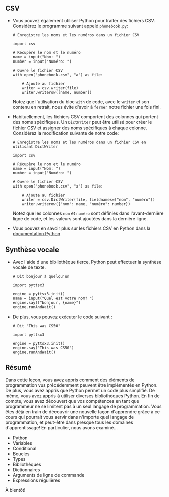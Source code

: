 CSV
---

*   Vous pouvez également utiliser Python pour traiter des fichiers CSV. Considérez le programme suivant appelé `phonebook.py`:

        # Enregistre les noms et les numéros dans un fichier CSV
        
        import csv
        
        # Récupère le nom et le numéro 
        name = input("Nom: ")
        number = input("Numéro: ")
        
        # Ouvre le fichier CSV
        with open("phonebook.csv", "a") as file:
        
            # Ajoute au fichier
            writer = csv.writer(file)
            writer.writerow([name, number])
        
    
    Notez que l'utilisation du bloc `with` de code, avec le `writer` et son contenu en retrait, nous évite d'avoir à `fermer` notre fichier une fois fini.
    
*   Habituellement, les fichiers CSV comportent des colonnes qui portent des noms spécifiques. Un `DictWriter` peut être utilisé pour créer le fichier CSV et assigner des noms spécifiques à chaque colonne. Considérez la modification suivante de notre code:

        # Enregistre les noms et les numéros dans un fichier CSV en utilisant DictWriter
        
        import csv
        
        # Récupère le nom et le numéro 
        name = input("Nom: ")
        number = input("Numéro: ")
        
        # Ouvre le fichier CSV
        with open("phonebook.csv", "a") as file:
        
            # Ajoute au fichier
            writer = csv.DictWriter(file, fieldnames=["nom", "numéro"])
            writer.writerow({"nom": name, "numéro": number})
        
    
    Notez que les colonnes `nom` et `numéro` sont définies dans l'avant-dernière ligne de code, et les valeurs sont ajoutées dans la dernière ligne.
    
*   Vous pouvez en savoir plus sur les fichiers CSV en Python dans la [documentation Python](https://docs.python.org/3/library/csv.html)


Synthèse vocale
--------------

*   Avec l'aide d'une bibliothèque tierce, Python peut effectuer la synthèse vocale de texte.

        # Dit bonjour à quelqu'un
        
        import pyttsx3
        
        engine = pyttsx3.init()
        name = input("Quel est votre nom? ")
        engine.say(f"bonjour, {name}")
        engine.runAndWait()
        
    
*   De plus, vous pouvez exécuter le code suivant :

        # Dit "This was CS50"
        
        import pyttsx3
        
        engine = pyttsx3.init()
        engine.say("This was CS50")
        engine.runAndWait()
        
    

Résumé
----------

Dans cette leçon, vous avez appris comment des éléments de programmation vus précédemment peuvent être implémentés en Python. De plus, vous avez appris que Python permet un code plus simplifié. De même, vous avez appris à utiliser diverses bibliothèques Python. En fin de compte, vous avez découvert que vos compétences en tant que programmeur ne se limitent pas à un seul langage de programmation. Vous êtes déjà en train de découvrir une nouvelle façon d'apprendre grâce à ce cours qui pourrait vous servir dans n'importe quel langage de programmation, et peut-être dans presque tous les domaines d'apprentissage! En particulier, nous avons examiné...

*   Python
*   Variables
*   Conditional
*   Boucles
*   Types
*   Bibliothèques
*   Dictionnaires
*   Arguments de ligne de commande
*   Expressions régulières

À bientôt!
